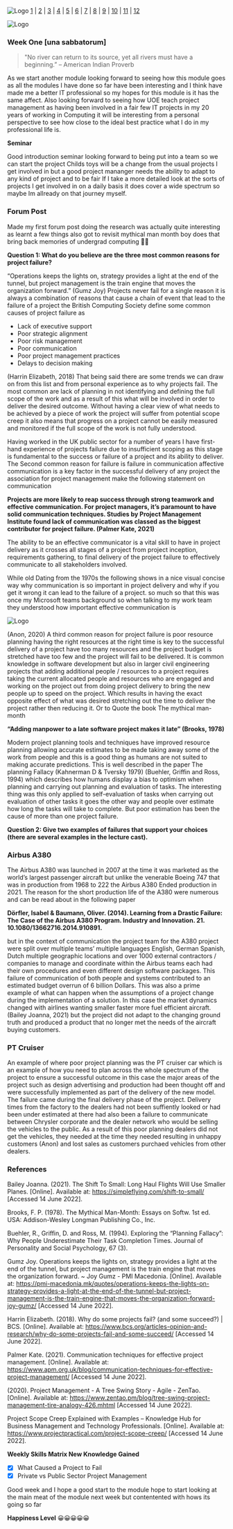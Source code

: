![Logo](Images/Logo.png)
[1](/MyPortfolio/SEPM/Unit01.html) | [2](/MyPortfolio/SEPM/Unit02.html) | [3](/MyPortfolio/SEPM/Unit03.html) | [4](/MyPortfolio/SEPM/Unit04.html) | [5](/MyPortfolio/SEPM/Unit05.html) | [6](/MyPortfolio/SEPM/Unit06.html) | [7](/MyPortfolio/SEPM/Unit07.html) | [8](/MyPortfolio/SEPM/Unit08.html) | [9](/MyPortfolio/SEPM/Unit09.html) | [10](/MyPortfolio/SEPM/Unit10.html) | [11](/MyPortfolio/SEPM/Unit11.html) | [12](/MyPortfolio/SEPM/Unit12.html)

![Logo](Images/Diary.png)
### Week One [una sabbatorum]

>"No river can return to its source, yet all rivers must have a beginning.” – American Indian Proverb

As we start another module looking forward to seeing how this module goes as all the modules I have done so far have been interesting and I think have made me a better IT professional so my hopes for this module is it has the same affect. Also looking forward to seeing how UOE teach project management as having been involved in a fair few IT projects in my 20 years of working in Computing it will be interesting from a personal perspective to see how close to the ideal best practice what I do in my professional life is.  

**Seminar**

Good introduction seminar looking forward to being put into a team so we can start the project Childs toys will be a change from the usual projects I get involved in but a good project mananger needs the ability to adapt to any kind of project and to be fair If I take a more detailed look at the sorts of projects I get involved in on a daily basis it does cover a wide spectrum so maybe Im allready on that journey myself.


### Forum Post

Made my first forum post doing the research was actually quite interesting as learnt a few things also got to revisit mythical man month boy does that bring back memories of undergrad computing 👨‍💻

**Question 1: What do you believe are the three most common reasons for project failure?**

“Operations keeps the lights on, strategy provides a light at the end of the tunnel, but project management is the train engine that moves the organization forward.” (Gumz Joy) Projects never fail for a single reason it is always a combination of reasons that cause a chain of event that lead to the failure of a project the British Computing Society define some common causes of project failure as

- Lack of executive support
- Poor strategic alignment
- Poor risk management
- Poor communication
- Poor project management practices
- Delays to decision making

(Harrin Elizabeth, 2018)
That being said there are some trends we can draw on from this list and from personal experience as to why projects fail. The most common are lack of planning in not identifying and defining the full scope of the work and as a result of this what will be involved in order to deliver the desired outcome. Without having a clear view of what needs to be achieved by a piece of work the project will suffer from potential scope creep it also means that progress on a project cannot be easily measured and monitored if the full scope of the work is not fully understood.

Having worked in the UK public sector for a number of years I have first-hand experience of projects failure due to insufficient scoping as this stage is fundamental to the success or failure of a project and its ability to deliver. The Second common reason for failure is failure in communication affective communication is a key factor in the successful delivery of any project the association for project management make the following statement on communication

**Projects are more likely to reap success through strong teamwork and effective communication. For project managers, it’s paramount to have solid communication techniques. Studies by Project Management Institute found lack of communication was classed as the biggest contributor for project failure. (Palmer Kate, 2021)**

The ability to be an effective communicator is a vital skill to have in project delivery as it crosses all stages of a project from project inception, requirements gathering, to final delivery of the project failure to effectively communicate to all stakeholders involved.    

While old Dating from the 1970s the following shows in a nice visual concise way why communication is so important in project delivery and why if you get it wrong it can lead to the failure of a project. so much so that this was once my Microsoft teams background so when talking to my work team they understood how important effective communication is  

![Logo](Images/Tree.png)

(Anon, 2020) A third common reason for project failure is poor resource planning having the right resources at the right time is key to the successful delivery of a project have too many resources and the project budget is stretched have too few and the project will fail to be delivered. It is common knowledge in software development but also in larger civil engineering projects that adding additional people / resources to a project requires taking the current allocated people and resources who are engaged and working on the project out from doing project delivery to bring the new people up to speed on the project. Which results in having the exact opposite effect of what was desired stretching out the time to deliver the project rather then reducing it. Or to Quote the book The mythical man-month 

 **“Adding manpower to a late software project makes it late” (Brooks, 1978)**
 
 Modern project planning tools and techniques have improved resource planning allowing accurate estimates to be made taking away some of the work from people and this is a good thing as humans are not suited to making accurate predictions. This is well described in the paper The planning Fallacy (Kahnerman D & Tversky 1979) (Buehler, Griffin and Ross, 1994) which describes how humans display a bias to optimism when planning and carrying out planning and evaluation of tasks. The interesting thing was this only applied to self-evaluation of tasks when carrying out evaluation of other tasks it goes the other way and people over estimate how long the tasks will take to complete. But poor estimation has been the cause of more than one project failure.
 
 **Question 2: Give two examples of failures that support your choices (there are several examples in the lecture cast).**
 
### Airbus A380

The Airbus A380 was launched in 2007 at the time it was marketed as the world’s largest passenger aircraft but unlike the venerable Boeing 747 that was in production from 1968 to 222 the Airbus A380 Ended production in 2021. The reason for the short production life of the A380 were numerous and can be read about in the following paper

**Dörfler, Isabel & Baumann, Oliver. (2014). Learning from a Drastic Failure: The Case of the Airbus A380 Program. Industry and Innovation. 21. 10.1080/13662716.2014.910891.**

but in the context of communication the project team for the A380 project were split over multiple teams’ multiple languages English, German Spanish, Dutch multiple geographic locations and over 1000 external contractors / companies to manage and coordinate within the Airbus teams each had their own procedures and even different design software packages. This failure of communication of both people and systems contributed to an estimated budget overrun of 6 billion Dollars. This was also a prime example of what can happen when the assumptions of a project change during the implementation of a solution. In this case the market dynamics changed with airlines wanting smaller faster more fuel efficient aircraft.(Bailey Joanna, 2021)  but the project did not adapt to the changing ground truth and produced a product that no longer met the needs of the aircraft buying customers.

### PT Cruiser

An example of where poor project planning was the PT cruiser car which is an example of how you need to plan across the whole spectrum of the project to ensure a successful outcome in this case the major areas of the project such as design advertising and production had been thought off and were successfully implemented as part of the delivery of the new model. The failure came during the final delivery phase of the project. Delivery times from the factory to the dealers had not been suffiently looked or had been under estimated at there had also been a failure to communicate between Chrysler corporate and the dealer network who would be selling the vehicles to the public. As a result of this poor planning dealers did not get the vehicles, they needed at the time they needed resulting in unhappy customers (Anon) and lost sales as customers purchaed vehicles from other dealers.

### References

Bailey Joanna. (2021). The Shift To Small: Long Haul Flights Will Use Smaller Planes. [Online]. Available at: https://simpleflying.com/shift-to-small/ [Accessed 14 June 2022].

Brooks, F. P. (1978). The  Mythical Man-Month: Essays on Softw. 1st ed. USA: Addison-Wesley Longman Publishing Co., Inc.

Buehler, R., Griffin, D. and Ross, M. (1994). Exploring the “Planning Fallacy”: Why People Underestimate Their Task Completion Times. Journal of Personality and Social Psychology, 67 (3).

Gumz Joy. Operations keeps the lights on, strategy provides a light at the end of the tunnel, but project management is the train engine that moves the organization forward. ~ Joy Gumz - PMI Macedonia. [Online]. Available at: https://pmi-macedonia.mk/quotes/operations-keeps-the-lights-on-strategy-provides-a-light-at-the-end-of-the-tunnel-but-project-management-is-the-train-engine-that-moves-the-organization-forward-joy-gumz/ [Accessed 14 June 2022].

Harrin Elizabeth. (2018). Why do some projects fail? (and some succeed?) | BCS. [Online]. Available at: https://www.bcs.org/articles-opinion-and-research/why-do-some-projects-fail-and-some-succeed/ [Accessed 14 June 2022].

Palmer Kate. (2021). Communication techniques for effective project management. [Online]. Available at: https://www.apm.org.uk/blog/communication-techniques-for-effective-project-management/ [Accessed 14 June 2022].

(2020). Project Management - A Tree Swing Story - Agile - ZenTao. [Online]. Available at: https://www.zentao.pm/blog/tree-swing-project-management-tire-analogy-426.mhtml [Accessed 14 June 2022].

Project Scope Creep Explained with Examples – Knowledge Hub for Business Management and Technology Professionals. [Online]. Available at: https://www.projectpractical.com/project-scope-creep/ [Accessed 14 June 2022].

**Weekly Skills Matrix New Knowledge Gained**

- [x] What Caused a Project to Fail 
- [x] Private vs Public Sector Project Management

Good week and I hope a good start to the module hope to start looking at the main meat of the module next week but contentented with hows its going so far 

**Happiness Level**
😀😀😀😀😀
